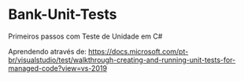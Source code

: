 # Bank-Unit-Tests
Primeiros passos com Teste de Unidade em C#

Aprendendo através de: https://docs.microsoft.com/pt-br/visualstudio/test/walkthrough-creating-and-running-unit-tests-for-managed-code?view=vs-2019

